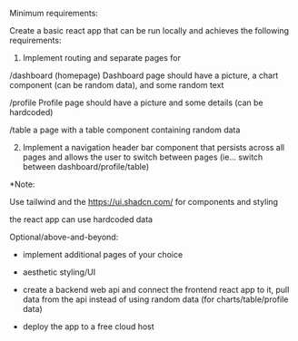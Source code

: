Minimum requirements:

Create a basic react app that can be run locally and achieves the following requirements:

1. Implement routing and separate pages for

/dashboard (homepage)
Dashboard page should have a picture, a chart component (can be random data), and some random text

/profile
Profile page should have a picture and some details (can be hardcoded)

/table
a page with a table component containing random data

2. Implement a navigation header bar component that persists across all pages and allows the user to switch between pages (ie... switch between dashboard/profile/table)

*Note:

Use tailwind and the https://ui.shadcn.com/ for components and styling

the react app can use hardcoded data

Optional/above-and-beyond:

- implement additional pages of your choice

- aesthetic styling/UI

- create a backend web api and connect the frontend react app to it, pull data from the api instead of using random data (for charts/table/profile data)

- deploy the app to a free cloud host